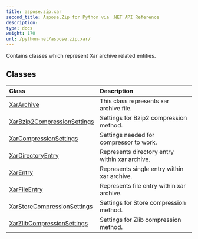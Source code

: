```yaml
---
title: aspose.zip.xar
second_title: Aspose.Zip for Python via .NET API Reference
description: 
type: docs
weight: 170
url: /python-net/aspose.zip.xar/
---
```



Contains classes which represent Xar archive related entities.

## Classes
| Class | Description |
| :- | :- |
|[XarArchive](/zip/python-net/aspose.zip.xar/xararchive/)|This class represents xar archive file.|
|[XarBzip2CompressionSettings](/zip/python-net/aspose.zip.xar/xarbzip2compressionsettings/)|Settings for Bzip2 compression method.|
|[XarCompressionSettings](/zip/python-net/aspose.zip.xar/xarcompressionsettings/)|Settings needed for compressor to work.|
|[XarDirectoryEntry](/zip/python-net/aspose.zip.xar/xardirectoryentry/)|Represents directory entry within xar archive.|
|[XarEntry](/zip/python-net/aspose.zip.xar/xarentry/)|Represents single entry within xar archive.|
|[XarFileEntry](/zip/python-net/aspose.zip.xar/xarfileentry/)|Represents file entry within xar archive.|
|[XarStoreCompressionSettings](/zip/python-net/aspose.zip.xar/xarstorecompressionsettings/)|Settings for Store compression method.|
|[XarZlibCompressionSettings](/zip/python-net/aspose.zip.xar/xarzlibcompressionsettings/)|Settings for Zlib compression method.|
